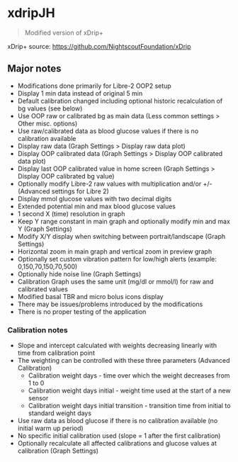 # xdripJH
> Modified version of xDrip+

 xDrip+ source: https://github.com/NightscoutFoundation/xDrip

## Major notes
* Modifications done primarily for Libre-2 OOP2 setup
* Display 1 min data instead of original 5 min
* Default calibration changed including optional historic recalculation of bg values (see below)
* Use OOP raw or calibrated bg as main data (Less common settings > Other misc. options)
* Use raw/calibrated data as blood glucose values if there is no calibration available
* Display raw data (Graph Settings > Display raw data plot)
* Display OOP calibrated data (Graph Settings > Display OOP calibrated data plot)
* Display last OOP calibrated value in home screen (Graph Settings > Display OOP calibrated bg value)
* Optionally modify Libre-2 raw values with multiplication and/or +/- (Advanced settings for Libre 2)
* Display mmol glucose values with two decimal digits
* Extended potential min and max blood glucose values
* 1 second X (time) resolution in graph
* Keep Y range constant in main graph and optionally modify min and max Y (Graph Settings)
* Modify X/Y display when switching between portrait/landscape (Graph Settings)
* Horizontal zoom in main graph and vertical zoom in preview graph
* Optionally set custom vibration pattern for low/high alerts (example: 0,150,70,150,70,500)
* Optionally hide noise line (Graph Settings)
* Calibration Graph uses the same unit (mg/dl or mmol/l) for raw and calibrated values
* Modified basal TBR and micro bolus icons display
* There may be issues/problems introduced by the modifications
* There is no proper testing of the application

### Calibration notes
* Slope and intercept calculated with weights decreasing linearly with time from calibration point
* The weighting can be controlled with these three parameters (Advanced Calibration)
  - Calibration weight days - time over which the weight decreases from 1 to 0
  - Calibration weight days initial - weight time used at the start of a new sensor
  - Calibration weight days initial transition - transition time from initial to standard weight days
* Use raw data as blood glucose if there is no calibration available (no initial warm up period)
* No specific initial calibration used (slope = 1 after the first calibration)
* Optionally recalculate all affected calibrations and glucose values at calibration (Graph Settings)
